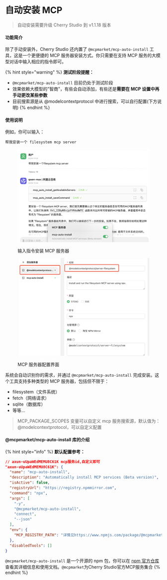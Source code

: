 # 自动安装 MCP

> 自动安装需要升级 Cherry Studio 到 v1.1.18 版本

#### 功能简介

除了手动安装外，Cherry Studio 还内置了 `@mcpmarket/mcp-auto-install` 工具，这是一个更便捷的 MCP 服务器安装方式。你只需要在支持 MCP 服务的大模型对话中输入相应的指令即可。

{% hint style="warning" %}
**测试阶段提醒：**

* `@mcpmarket/mcp-auto-install` 目前仍处于测试阶段
* 效果依赖大模型的"智商"，有些会自动添加，有些还是**需要在 MCP 设置中再手动更改某些参数**
* 目前搜索源是从 @modelcontextprotocol 中进行搜索，可以自行配置(下方说明)
{% endhint %}

#### 使用说明

例如，你可以输入：

```
帮我安装一个 filesystem mcp server
```

<figure><img src="../../.gitbook/assets/mcp-auto-install_shot1.png" alt=""><figcaption><p>输入指令安装 MCP 服务器</p></figcaption></figure>

<figure><img src="../../.gitbook/assets/mcp-auto-install_shot2.png" alt=""><figcaption><p>MCP 服务器配置界面</p></figcaption></figure>

系统会自动识别你的需求，并通过 `@mcpmarket/mcp-auto-install` 完成安装。这个工具支持多种类型的 MCP 服务器，包括但不限于：

* filesystem（文件系统）
* fetch（网络请求）
* sqlite（数据库）
* 等等...

> MCP\_PACKAGE\_SCOPES 变量可以自定义 mcp 服务搜索源，默认值为：@modelcontextprotocol，可以自定义配置

#### @mcpmarket/mcp-auto-install 库的介绍

{% hint style="info" %}
**默认配置参考：**

```json
// axun-uUpaWEdMEMU8C61K mcp服务id,自定义即可
"axun-uUpaWEdMEMU8C61K": {
  "name": "mcp-auto-install",
  "description": "Automatically install MCP services (Beta version)",
  "isActive": false,
  "registryUrl": "https://registry.npmmirror.com",
  "command": "npx",
  "args": [
    "-y",
    "@mcpmarket/mcp-auto-install",
    "connect",
    "--json"
  ],
  "env": {
    "MCP_REGISTRY_PATH": "详情见https://www.npmjs.com/package/@mcpmarket/mcp-auto-install"
  },
  "disabledTools": []
}
```

`@mcpmarket/mcp-auto-install` 是一个开源的 npm 包，你可以在 [npm 官方仓库](https://www.npmjs.com/package/@mcpmarket/mcp-auto-install) 查看其详细信息和使用文档。`@mcpmarket`为Cherry Studio官方MCP服务集合
{% endhint %}
